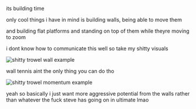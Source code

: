 its building time

only cool things i have in mind is building walls, being able to move them

and building flat platforms and standing on top of them while theyre moving to zoom

i dont know how to communicate this well so take my shitty visuals

![shitty trowel wall example](/img/characters/trowel/shitty-trowel-wall-example.png)

wall tennis aint the only thing you can do tho

![shitty trowel momentum example](/img/characters/trowel/shitty-trowel-momentum-example.png)

yeah so basically i just want more aggressive potential from the walls rather than whatever the fuck steve has going on in ultimate lmao